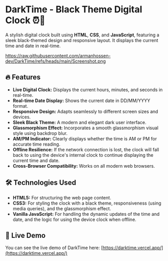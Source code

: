 # DarkTime - Black Theme Digital Clock ⏰🖤

A stylish digital clock built using **HTML**, **CSS**, and **JavaScript**, featuring a sleek black-themed design and responsive layout. It displays the current time and date in real-time.


https://raw.githubusercontent.com/armanhossen-dev/DarkTime/refs/heads/main/Screenshot.png

## 🔥 Features

- **Live Digital Clock:** Displays the current hours, minutes, and seconds in real-time.
- **Real-time Date Display:** Shows the current date in DD/MM/YYYY format.
- **Responsive Design:** Adapts seamlessly to different screen sizes and devices.
- **Sleek Black Theme:** A modern and elegant dark user interface.
- **Glassmorphism Effect:** Incorporates a smooth glassmorphism visual style using backdrop blur.
- **AM/PM Indicator:** Clearly displays whether the time is AM or PM for accurate time reading.
- **Offline Resilience:** If the network connection is lost, the clock will fall back to using the device's internal clock to continue displaying the current time and date.
- **Cross-Browser Compatibility:** Works on all modern web browsers.

## 🛠️ Technologies Used

- **HTML5:** For structuring the web page content.
- **CSS3:** For styling the clock with a black theme, responsiveness (using media queries), and the glassmorphism effect.
- **Vanilla JavaScript:** For handling the dynamic updates of the time and date, and the logic for using the device clock when offline.

## 🚀 Live Demo

You can see the live demo of DarkTime here: [https://darktime.vercel.app/](https://darktime.vercel.app/)
